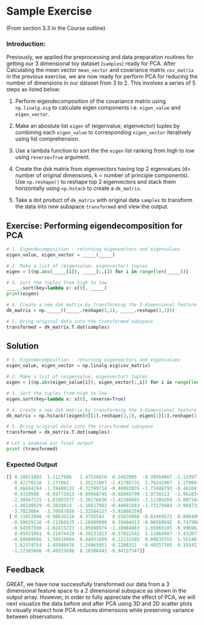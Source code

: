 
# Sample Exercise
(From section 3.3 in the Course outline)

### Introduction: 
Previously, we applied the preprocessing and data preparation routines for getting our 3 dimensional toy dataset (`samples`) ready for PCA. After Calculating the mean vector `mean_vector` and covariance matrix `cov_matrix` in the previous exercise, we are now ready for perform PCA for reducing the number of dimensions in our dataset from 3 to 2. This involves a series of 5 steps as listed below: 

1. Perform eigendecomposition of the covariance matrix using `np.linalg.eig` to calculate eigen components i.e. `eigen_value` and `eigen_vector`. 

2. Make an aboslute list `eigen` of (eigenvalue, eigenvector) tuples by combining each `eigen_value` to corresponding `eigen_vector` iteratively using list comprehension.  

3. Use a lambda function to sort the the `eigen` list ranking from high to low using `reverse=True` argument.

4. Create the dxk matrix from eigenvectors having top 2 eigenvalues (d= number of original dimensions, k = number of principle components). Use `np.reshape()` to reshape top 2 eigenvectors and stack them horizontally using `np.hstack` to create a `dk_matrix`. 

5. Take a dot product of `dk_matrix` with original data `samples` to transform the data into new subspace `transformed` and view the output. 

## Exercise: Performing eigendecomposition for PCA 

```python
# 1. Eigendecomposition - returning eigenvectors and eigenvalues
eigen_value, eigen_vector = _____(_____)

# 2. Make a list of (eigenvalue, eigenvector) tuples
eigen = [(np.abs(_____[i]), _____[:,i]) for i in range(len(_____))]

# 3. Sort the tuples from high to low
_____.sort(key=lambda x: x[0], _____)
print(eigen)

# 4. Create a new dxk matrix by transforming the 3-dimensional feature space to a 2-dimensional feature subspace
dk_matrix = np._____((_____.reshape(3,1), _____.reshape(3,1)))

# 5. Bring original data into the transformed subspace
transformed = dk_matrix.T.dot(samples)
```

## Solution

```python
# 1. Eigendecomposition - returning eigenvectors and eigenvalues
eigen_value, eigen_vector = np.linalg.eig(cov_matrix)

# 2. Make a list of (eigenvalue, eigenvector) tuples
eigen = [(np.abs(eigen_value[i]), eigen_vector[:,i]) for i in range(len(eigen_value))]

# 3. Sort the tuples from high to low
eigen.sort(key=lambda x: x[0], reverse=True)

# 4. Create a new dxk matrix by transforming the 3-dimensional feature space to a 2-dimensional feature subspace
dk_matrix = np.hstack((eigen[0][1].reshape(3,1), eigen[1][1].reshape(3,1)))

# 5. Bring original data into the transformed subspace
transformed = dk_matrix.T.dot(samples)
```

```python
# Let's examine our final output
print (transformed)
```

### Expected Output 
```python
[[ 0.10911892  1.1127986   1.47520878  0.2452085  -0.39569667 -1.13397776
  -0.42276516  1.177862    1.35221667 -2.41786731  2.76142467  1.27089707
   0.66684294 -1.19400131 -0.32399714 -0.40993035 -1.72488793 -0.46104713
  -0.4319508  -0.69772913 -0.89968745 -0.65040799 -1.9739113  -1.96183462
  -2.30947115 -1.01893577 -2.30176836 -1.42346091 -3.11384268 -2.00710413
  -1.48148629 -0.3824814  -1.16617082 -0.44681843 -1.72170484 -2.98473249
  -3.7823004  -3.70587856 -1.32584127 -3.81066259]
 [ 0.11652046 -0.98634218  0.3755543   0.55628868 -0.83469572  0.80649013
  -0.50629116 -0.21266525 -1.28489809  0.19484413 -0.06568692  0.74798017
  -0.64597596 -2.02415723 -1.05608974 -1.18084883  1.85965185 -0.99696254
   0.05931891  0.31474419 -0.39231823 -0.57832542  1.11964987 -3.43207312
  -0.68688666  1.50410004  0.44931099  0.21132585  0.09835353  1.55140177
   1.62374754  1.45949476  1.24065851 -0.1208321  -0.40257785  0.19542387
  -1.22365666 -0.40315698  0.18386443 -0.94137547]]
```

## Feedback 

GREAT, we have now successfully transformed our data from a 3 dimensional feature space to a 2 dimensional subspace as shown in the output array. However, in order to fully appreciate the effect of PCA, we will next visualize the data before and after PCA using 3D and 2D scatter plots to visually inspect how PCA reduces dimensions while preserving variance between observations.
